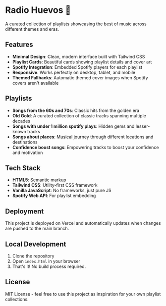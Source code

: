 # Radio Huevos 🥚

A curated collection of playlists showcasing the best of music across different themes and eras.

## Features

- **Minimal Design**: Clean, modern interface built with Tailwind CSS
- **Playlist Cards**: Beautiful cards showing playlist details and cover art
- **Spotify Integration**: Embedded Spotify players for each playlist
- **Responsive**: Works perfectly on desktop, tablet, and mobile
- **Themed Fallbacks**: Automatic themed cover images when Spotify covers aren't available

## Playlists

- **Songs from the 60s and 70s**: Classic hits from the golden era
- **Old Gold**: A curated collection of classic tracks spanning multiple decades
- **Songs with under 1 million spotify plays**: Hidden gems and lesser-known tracks
- **Songs about places**: Musical journey through different locations and destinations
- **Confidence boost songs**: Empowering tracks to boost your confidence and motivation

## Tech Stack

- **HTML5**: Semantic markup
- **Tailwind CSS**: Utility-first CSS framework
- **Vanilla JavaScript**: No frameworks, just pure JS
- **Spotify Web API**: For playlist embedding

## Deployment

This project is deployed on Vercel and automatically updates when changes are pushed to the main branch.

## Local Development

1. Clone the repository
2. Open `index.html` in your browser
3. That's it! No build process required.

## License

MIT License - feel free to use this project as inspiration for your own playlist collections.
